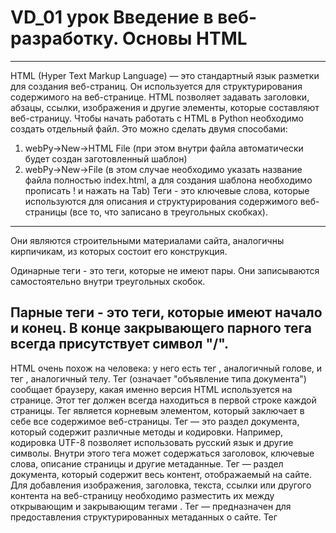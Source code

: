 # VD_01 урок Введение в веб-разработку. Основы HTML
---
HTML (Hyper Text Markup Language) — это стандартный язык разметки для создания веб-страниц. Он используется для структурирования содержимого на веб-странице. HTML позволяет задавать заголовки, абзацы, ссылки, изображения и другие элементы, которые составляют веб-страницу.
Чтобы начать работать с HTML в Python необходимо создать отдельный файл. Это можно сделать двумя способами:
1. webPy→New→HTML File (при этом внутри файла автоматически будет создан заготовленный шаблон)
2. webPy→New→File (в этом случае необходимо указать название файла полностью index.html, а для создания шаблона необходимо прописать ! и нажать на Tab)
Теги - это ключевые слова, которые используются для описания и структурирования содержимого веб-страницы (все то, что записано в треугольных скобках).
---
Они являются строительными материалами сайта, аналогичны кирпичикам, из которых состоит его конструкция.

Одинарные теги - это теги, которые не имеют пары. Они записываются самостоятельно внутри треугольных скобок.

Парные теги - это теги, которые имеют начало и конец. В конце закрывающего парного тега всегда присутствует символ "/".
---
HTML очень похож на человека: у него есть тег <head>, аналогичный голове, и тег <body>, аналогичный телу.
Тег <doctype html>(означает "объявление типа документа") сообщает браузеру, какая именно версия HTML используется на странице. Этот тег должен всегда находиться в первой строке каждой страницы. 
Тег <html>является корневым элементом, который заключает в себе все содержимое веб-страницы.
Тег <head> — это раздел документа, который содержит различные методы и кодировки. Например, кодировка UTF-8 позволяет использовать русский язык и другие символы. Внутри этого тега может содержаться заголовок, ключевые слова, описание страницы и другие метаданные. 
Тег <body> — раздел документа, который содержит весь контент, отображаемый на сайте. Для добавления изображения, заголовка, текста, ссылки или другого контента на веб-страницу необходимо разместить их между открывающим и закрывающим тегами <body>. 
Тег <meta> —  предназначен для предоставления структурированных метаданных о сайте. 
Тег <title> определяет заголовок документа, который отображается в заголовке окна браузера или на вкладке страницы.
Пропишем название страницы: «Первый сайт».

<!doctype html>
<html lang="en">
<head>
<meta charset="UTF-8">
<title>Первый сайт</title>
</head>
<body>
</body>
</html lfng>

